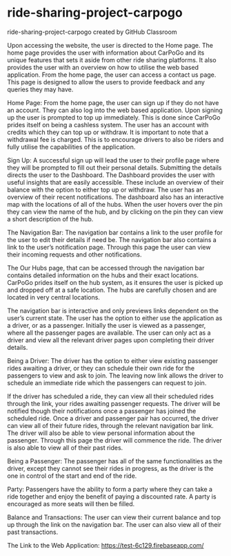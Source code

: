 # ride-sharing-project-carpogo
ride-sharing-project-carpogo created by GitHub Classroom

Upon accessing the website, the user is directed to the Home page. The home page provides the user with information about CarPoGo and its unique features that sets it aside from other ride sharing platforms. It also provides the user with an overview on how to utilise the web based application. From the home page, the user can access a contact us page. This page is designed to allow the users to provide feedback and any queries they may have. 

Home Page:
From the home page, the user can sign up if they do not have an account. They can also log into the web based application. Upon signing up the user is prompted to top up immediately. This is done since CarPoGo prides itself on being a cashless system. The user has an account with credits which they can top up or withdraw. It is important to note that a withdrawal fee is charged. This is to encourage drivers to also be riders and fully utilise the capabilities of the application. 

Sign Up:
A successful sign up will lead the user to their profile page where they will be prompted to fill out their personal details. Submitting the details directs the user to the Dashboard. The Dashboard provides the user with useful insights that are easily accessible. These include an overview of their balance with the option to either top up or withdraw. The user has an overview of their recent notifications. The dashboard also has an interactive map with the locations of all of the hubs. When the user hovers over the pin they can view the name of the hub, and by clicking on the pin they can view a short description of the hub. 

The Navigation Bar:
The navigation bar contains a link to the user profile for the user to edit their details if need be. The navigation bar also contains a link to the user’s notification page. Through this page the user can view their incoming requests and other notifications. 

The Our Hubs page, that can be accessed through the navigation bar contains detailed information on the hubs and their exact locations. CarPoGo prides itself on the hub system, as it ensures the user is picked up and dropped off at a safe location. The hubs are carefully chosen and are located in very central locations. 

The navigation bar is interactive and only previews links dependent on the user’s current state. The user has the option to either use the application as a driver, or as a passenger. Initially the user is viewed as a passenger, where all the passenger pages are available. The user can only act as a driver and view all the relevant driver pages upon completing their driver details. 

Being a Driver:
The driver has the option to either view existing passenger rides awaiting a driver, or they can schedule their own ride for the passengers to view and ask to join. The leaving now link allows the driver to schedule an immediate ride which the passengers can request to join. 

If the driver has scheduled a ride, they can view all their scheduled rides through the link, your rides awaiting passenger requests. The driver will be notified though their notifications once a passenger has joined the scheduled ride. Once a driver and passenger pair has occurred, the driver can view all of their future rides, through the relevant navigation bar link. The driver will also be able to view personal information about the passenger. Through this page the driver will commence the ride. The driver is also able to view all of their past rides.

Being a Passenger:
The passenger has all of the same functionalities as the driver, except they cannot see their rides in progress, as the driver is the one in control of the start and end of the ride. 

Party:
Passengers have the ability to form a party where they can take a ride together and enjoy the benefit of paying a discounted rate. A party is encouraged as more seats will then be filled. 

Balance and Transactions:
The user can view their current balance and top up through the link on the navigation bar. The user can also view all of their past transactions.


The Link to the Web Application:
https://test-6c129.firebaseapp.com/
